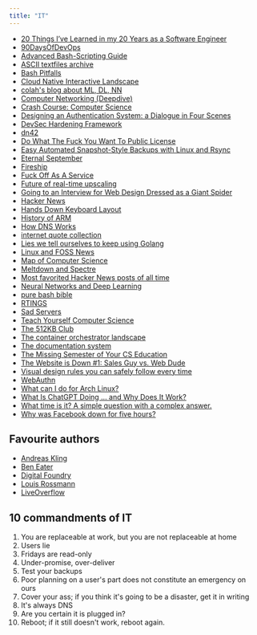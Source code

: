 ```yaml
---
title: "IT"
---
```


- [20 Things I’ve Learned in my 20 Years as a Software Engineer](https://www.simplethread.com/20-things-ive-learned-in-my-20-years-as-a-software-engineer/)
- [90DaysOfDevOps](https://github.com/MichaelCade/90DaysOfDevOps)
- [Advanced Bash-Scripting Guide](https://tldp.org/LDP/abs/html/)
- [ASCII textfiles archive](http://textfiles.com/)
- [Bash Pitfalls](http://mywiki.wooledge.org/BashPitfalls)
- [Cloud Native Interactive Landscape](https://landscape.cncf.io/)
- [colah's blog about ML, DL, NN](http://colah.github.io/)
- [Computer Networking (Deepdive)](https://youtube.com/watch?v=6G14NrjekLQ)
- [Crash Course: Computer Science](https://youtube.com/playlist?list=PL8dPuuaLjXtNlUrzyH5r6jN9ulIgZBpdo)
- [Designing an Authentication System: a Dialogue in Four Scenes](https://web.mit.edu/kerberos/dialogue.html)
- [DevSec Hardening Framework](https://dev-sec.io/)
- [dn42](https://dn42.eu/Home)
- [Do What The Fuck You Want To Public License](http://www.wtfpl.net/about/)
- [Easy Automated Snapshot-Style Backups with Linux and Rsync](http://www.mikerubel.org/computers/rsync_snapshots/)
- [Eternal September](https://en.m.wikipedia.org/wiki/Eternal_September)
- [Fireship](https://www.youtube.com/c/Fireship)
- [Fuck Off As A Service](https://foaas.herokuapp.com/)
- [Future of real-time upscaling](https://youtu.be/f8piCZz0p-Y)
- [Going to an Interview for Web Design Dressed as a Giant Spider](https://youtu.be/uDE4s4Ih1eY)
- [Hacker News](https://news.ycombinator.com)
- [Hands Down Keyboard Layout](https://sites.google.com/alanreiser.com/handsdown)
- [History of ARM](https://arstechnica.com/gadgets/2022/09/a-history-of-arm-part-1-building-the-first-chip/)
- [How DNS Works](https://howdns.works/)
- [internet quote collection](http://bash.org/)
- [Lies we tell ourselves to keep using Golang](https://fasterthanli.me/articles/lies-we-tell-ourselves-to-keep-using-golang)
- [Linux and FOSS News](https://lwn.net/)
- [Map of Computer Science](https://youtu.be/SzJ46YA_RaA)
- [Meltdown and Spectre](https://meltdownattack.com/)
- [Most favorited Hacker News posts of all time](https://observablehq.com/@tomlarkworthy/hacker-favourites-analysis)
- [Neural Networks and Deep Learning](neuralnetworksanddeeplearning.com)
- [pure bash bible](https://github.com/dylanaraps/pure-bash-bible)
- [RTINGS](https://www.rtings.com/)
- [Sad Servers](https://sadservers.com)
- [Teach Yourself Computer Science](https://teachyourselfcs.com/)
- [The 512KB Club](https://512kb.club/)
- [The container orchestrator landscape](https://lwn.net/Articles/905164/)
- [The documentation system](https://documentation.divio.com/)
- [The Missing Semester of Your CS Education](https://missing.csail.mit.edu/)
- [The Website is Down #1: Sales Guy vs. Web Dude](https://youtu.be/uRGljemfwUE)
- [Visual design rules you can safely follow every time](https://anthonyhobday.com/sideprojects/saferules/)
- [WebAuthn](https://webauthn.guide/#about-webauthn)
- [What can I do for Arch Linux?](https://whatcanidofor.archlinux.org/)
- [What Is ChatGPT Doing … and Why Does It Work?](https://writings.stephenwolfram.com/2023/02/what-is-chatgpt-doing-and-why-does-it-work/)
- [What time is it? A simple question with a complex answer.](https://andrea.corbellini.name/2023/01/23/what-time-is-it/)
- [Why was Facebook down for five hours?](https://youtu.be/-wMU8vmfaYo)

## Favourite authors

- [Andreas Kling](https://www.youtube.com/@awesomekling)
- [Ben Eater](https://www.youtube.com/c/BenEater)
- [Digital Foundry](https://www.youtube.com/user/DigitalFoundry)
- [Louis Rossmann](https://www.youtube.com/@rossmanngroup)
- [LiveOverflow](https://www.youtube.com/@LiveOverflow)

## 10 commandments of IT

1. You are replaceable at work, but you are not replaceable at home
2. Users lie
3. Fridays are read-only
4. Under-promise, over-deliver
5. Test your backups
6. Poor planning on a user's part does not constitute an emergency on ours
7. Cover your ass; if you think it's going to be a disaster, get it in writing
8. It's always DNS
9. Are you certain it is plugged in?
10. Reboot; if it still doesn't work, reboot again.
